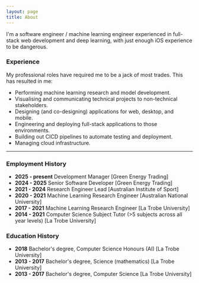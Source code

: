 ```yaml
---
layout: page
title: About
---
```


I'm a software engineer / machine learning engineer experienced in full-stack web development and deep learning, with just enough iOS experience to be dangerous.

### Experience

My professional roles have required me to be a jack of most trades. This has resulted in me:

- Performing machine learning research and model development.
- Visualising and communicating technical projects to non-technical stakeholders.
- Designing (and co-designing) applications for web, desktop, and mobile.
- Engineering and deploying full-stack applications to those environments.
- Building out CICD pipelines to automate testing and deployment.
- Managing cloud infrastructure.

---

### Employment History

- **2025 - present** Development Manager [Green Energy Trading]
- **2024 - 2025** Senior Software Developer [Green Energy Trading]
- **2021 - 2024** Research Engineer Lead [Australian Institute of Sport]
- **2020 - 2021** Machine Learning Research Engineer [Australian National University]
- **2017 - 2021** Machine Learning Research Engineer [La Trobe University]
- **2014 - 2021** Computer Science Subject Tutor (>5 subjects across all year levels) [La Trobe University]

### Education History

- **2018** Bachelor's degree, Computer Science Honours (AI) [La Trobe University]
- **2013 - 2017** Bachelor's degree, Science (mathematics) [La Trobe University]
- **2013 - 2017** Bachelor's degree, Computer Science [La Trobe University]

